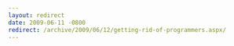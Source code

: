 ```yaml
---
layout: redirect
date: 2009-06-11 -0800
redirect: /archive/2009/06/12/getting-rid-of-programmers.aspx/
---
```

